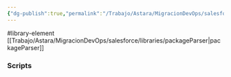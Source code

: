 ```yaml
---
{"dg-publish":true,"permalink":"/Trabajo/Astara/MigracionDevOps/salesforce/libraries/getWebhookData/"}
---
```



#library-element
[[Trabajo/Astara/MigracionDevOps/salesforce/libraries/packageParser\|packageParser]]
### Scripts
